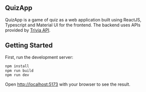 ## QuizApp

QuizApp is a game of quiz as a web application built using ReactJS, Typescript and Material UI for the frontend.
The backend uses APIs provided by [Trivia API](https://opentdb.com/api_config.php?ref=altcademy.com).

## Getting Started

First, run the development server:

```bash
npm install
npm run build
npm run dev
```

Open [http://localhost:5173](http://localhost:5173) with your browser to see the result.
